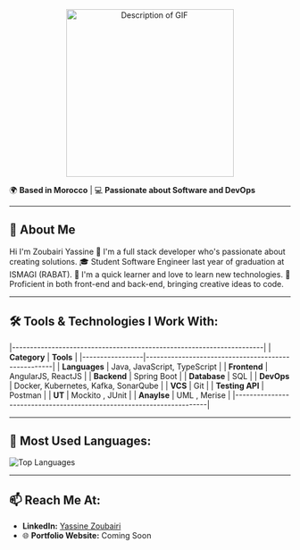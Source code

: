 <div align="center" class="mt-5">
  <img src="https://user-images.githubusercontent.com/55116927/188319849-9d4fed2d-497e-4ce3-9f06-8d3843f05cb4.gif" alt="Description of GIF" width="300px" />
</div>


🌍 **Based in Morocco** | 💻 **Passionate about Software and DevOps**  

---
## 🌟 About Me

Hi I'm Zoubairi Yassine 👋 I'm a full stack developer who's passionate about creating solutions.
🎓 Student Software Engineer last year of graduation at ISMAGI (RABAT).
🧠 I'm a quick learner and love to learn new technologies.
💪 Proficient in both front-end and back-end, bringing creative ideas to code.

---

## 🛠️ Tools & Technologies I Work With:
|----------------------------------------------------------------------|
| **Category**    | **Tools**                                          |
|-----------------|----------------------------------------------------|
| **Languages**   | Java, JavaScript, TypeScript                       |
| **Frontend**    | AngularJS, ReactJS                                 |
| **Backend**     | Spring Boot                                        |
| **Database**    | SQL                                                |
| **DevOps**      | Docker, Kubernetes, Kafka, SonarQube               |
| **VCS**         | Git                                                |
| **Testing API** | Postman                                            |
| **UT**          | Mockito , JUnit                                    |
| **Anaylse**     | UML , Merise                                       |
|----------------------------------------------------------------------|

---


## 🚀 Most Used Languages:
![Top Languages](https://github-readme-stats.vercel.app/api/top-langs/?username=Zoubar&layout=compact&theme=dark)

----

## 📫 Reach Me At:
- **LinkedIn:** [Yassine Zoubairi](https://www.linkedin.com/in/yassine-zoubairi-390b9b268/)  
- 🌐 **Portfolio Website:** Coming Soon  



